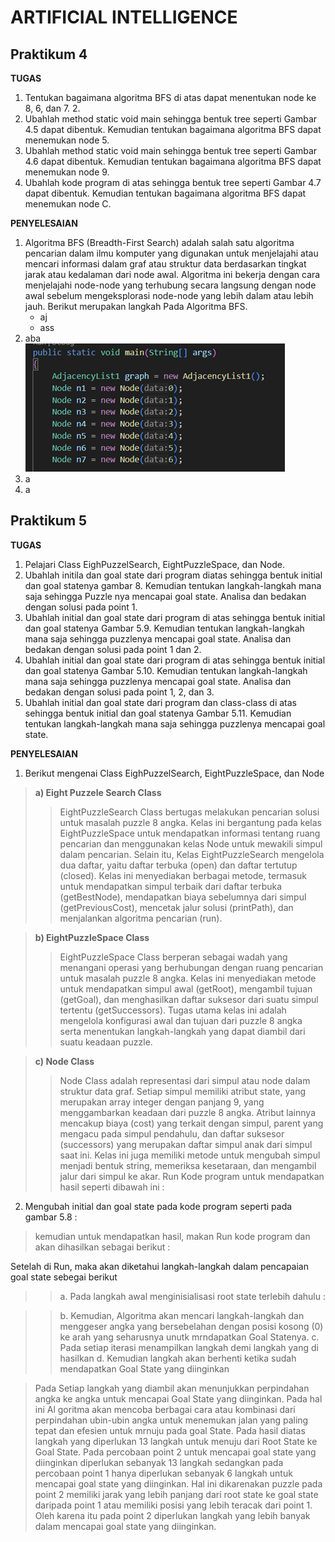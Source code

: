 # ARTIFICIAL INTELLIGENCE
## Praktikum 4
**TUGAS**
1. Tentukan bagaimana algoritma BFS di atas dapat menentukan node ke 8, 6, dan 7. 2.
2. Ubahlah method static void main sehingga bentuk tree seperti Gambar 4.5 dapat dibentuk. Kemudian tentukan bagaimana algoritma BFS dapat menemukan node 5.
3. Ubahlah method static void main sehingga bentuk tree seperti Gambar 4.6 dapat dibentuk. Kemudian tentukan bagaimana algoritma BFS dapat menemukan node 9.
4. Ubahlah kode program di atas sehingga bentuk tree seperti Gambar 4.7 dapat dibentuk. Kemudian tentukan bagaimana algoritma BFS dapat menemukan node C.

**PENYELESAIAN**
1. Algoritma BFS (Breadth-First Search) adalah salah satu algoritma pencarian dalam ilmu komputer yang digunakan untuk menjelajahi atau mencari informasi dalam graf atau struktur data berdasarkan tingkat jarak atau kedalaman dari node awal. Algoritma ini bekerja dengan cara menjelajahi node-node yang terhubung secara langsung dengan node awal sebelum mengeksplorasi node-node yang lebih dalam atau lebih jauh. Berikut merupakan langkah Pada Algoritma BFS.
   * aj
   * ass
2. aba\
   ![alt text](https://github.com/Anggunfia/Praktikum-4-dan-5/blob/main/Gambar/Gambar%201.png?raw=true)
4. a
5. a
## Praktikum 5
**TUGAS**
1. Pelajari Class EighPuzzelSearch, EightPuzzleSpace, dan Node.
2. Ubahlah initila dan goal state dari program diatas sehingga bentuk initial dan goal statenya
gambar 8. Kemudian tentukan langkah-langkah mana saja sehingga Puzzle nya mencapai
goal state. Analisa dan bedakan dengan solusi pada point 1.
3. Ubahlah initial dan goal state dari program di atas sehingga bentuk initial dan goal statenya
Gambar 5.9. Kemudian tentukan langkah-langkah mana saja sehingga puzzlenya mencapai
goal state. Analisa dan bedakan dengan solusi pada point 1 dan 2.
4. Ubahlah initial dan goal state dari program di atas sehingga bentuk initial dan goal statenya
Gambar 5.10. Kemudian tentukan langkah-langkah mana saja sehingga puzzlenya
mencapai goal state. Analisa dan bedakan dengan solusi pada point 1, 2, dan 3.
5. Ubahlah initial dan goal state dari program dan class-class di atas sehingga bentuk initial
dan goal statenya Gambar 5.11. Kemudian tentukan langkah-langkah mana saja sehingga
puzzlenya mencapai goal state.

**PENYELESAIAN**
1. Berikut mengenai Class EighPuzzelSearch, EightPuzzleSpace, dan Node

  >   **a) Eight Puzzele Search Class**
   >> EightPuzzleSearch Class bertugas melakukan pencarian solusi untuk masalah
   >> puzzle 8 angka. Kelas ini bergantung pada kelas EightPuzzleSpace untuk
   >> mendapatkan informasi tentang ruang pencarian dan menggunakan kelas Node
   >> untuk  mewakili simpul dalam pencarian. Selain itu, Kelas EightPuzzleSearch
   >> mengelola dua daftar, yaitu daftar terbuka (open) dan daftar tertutup
   >> (closed). Kelas ini menyediakan berbagai metode, termasuk untuk mendapatkan
   >> simpul terbaik dari daftar terbuka (getBestNode), mendapatkan biaya
   >> sebelumnya dari simpul (getPreviousCost), mencetak jalur solusi
   >> (printPath), dan menjalankan algoritma pencarian (run).

>  **b)	EightPuzzleSpace Class**
>>   EightPuzzleSpace Class berperan sebagai wadah yang menangani operasi yang
>  > berhubungan dengan ruang pencarian untuk masalah puzzle 8 angka. Kelas ini
>  > menyediakan metode untuk mendapatkan simpul awal (getRoot), mengambil tujuan
>  > (getGoal), dan menghasilkan daftar suksesor dari suatu simpul tertentu
>  > (getSuccessors). Tugas utama kelas ini adalah mengelola konfigurasi awal dan
>  > tujuan dari puzzle 8 angka serta menentukan langkah-langkah yang dapat
>  > diambil dari suatu keadaan puzzle.

>  **c)	Node Class**  
  >> Node Class  adalah representasi dari simpul atau node dalam struktur data
>  > graf. Setiap simpul memiliki atribut state, yang merupakan array integer
>  > dengan panjang 9, yang menggambarkan keadaan dari puzzle 8 angka. Atribut
>  > lainnya mencakup biaya (cost) yang terkait dengan simpul, parent yang
>  > mengacu pada simpul pendahulu, dan daftar suksesor (successors) yang
>  > merupakan daftar simpul anak dari simpul saat ini. Kelas ini juga memiliki
>  > metode untuk mengubah simpul menjadi bentuk string, memeriksa kesetaraan,
>  > dan mengambil jalur dari simpul ke akar.
    Run Kode program untuk mendapatkan hasil seperti dibawah ini :
2. Mengubah initial dan goal state pada kode program seperti pada gambar 5.8 :

  >   kemudian untuk mendapatkan hasil, makan Run kode program dan akan dihasilkan sebagai berikut :

Setelah di Run, maka akan diketahui langkah-langkah dalam pencapaian goal state sebegai berikut 
> >  a.	Pada langkah awal menginisialisasi root state terlebih dahulu :

> >  b.	Kemudian, Algoritma akan mencari langkah-langkah dan menggeser angka yang
> >  bersebelahan dengan posisi kosong (0) ke arah yang seharusnya unutk mrndapatkan Goal Statenya.
> > c.	Pada setiap iterasi menampilkan langkah demi langkah yang di hasilkan 
> >  d.	Kemudian langkah akan berhenti ketika sudah mendapatkan Goal State yang diinginkan

   >  Pada Setiap langkah yang diambil akan menunjukkan perpindahan angka ke angka untuk mencapai Goal State yang diinginkan. Pada hal ini Al goritma akan mencoba berbagai cara atau kombinasi dari perpindahan ubin-ubin angka untuk menemukan jalan yang paling tepat dan efesien untuk mrnuju pada goal State. Pada hasil diatas langkah yang diperlukan 13 langkah untuk menuju dari Root State ke Goal State. 
   >  Pada percobaan point 2 untuk mencapai goal state yang diinginkan diperlukan sebanyak 13 langkah sedangkan pada percobaan point 1 hanya diperlukan sebanyak 6 langkah untuk mencapai goal state yang diinginkan. Hal ini dikarenakan puzzle pada point 2 memiliki jarak yang lebih panjang dari root state ke goal state daripada point 1 atau memiliki posisi yang lebih teracak dari point 1. Oleh karena itu pada point 2 diperlukan langkah yang lebih banyak dalam mencapai goal state yang diinginkan.


       
